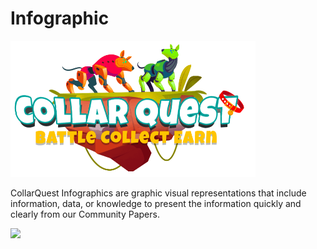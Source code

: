 # Infographic

![CollarQuest a Metaverse Play2Earn Ecosystem](../.gitbook/assets/CollarQuest-SM.png)

CollarQuest Infographics are graphic visual representations that include information, data, or knowledge to present the information quickly and clearly from our Community Papers.

![](../.gitbook/assets/CollarToken\_Inforgraphic.jpeg)
